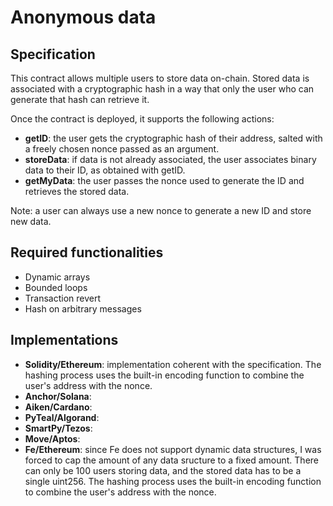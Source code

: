 # Anonymous data

## Specification

This contract allows multiple users to store data on-chain. Stored data is associated with a cryptographic hash in a way that only the user who can generate that hash can retrieve it.

Once the contract is deployed, it supports the following actions:
- **getID**: the user gets the cryptographic hash of their address, salted with a freely chosen nonce passed as an argument.
- **storeData**: if data is not already associated, the user associates binary data to their ID, as obtained with getID.
- **getMyData**: the user passes the nonce used to generate the ID and retrieves the stored data.

Note: a user can always use a new nonce to generate a new ID and store new data.

## Required functionalities
- Dynamic arrays
- Bounded loops
- Transaction revert
- Hash on arbitrary messages

## Implementations

- **Solidity/Ethereum**:  implementation coherent with the specification. The hashing process uses the built-in encoding function to combine the user's address with the nonce. 
- **Anchor/Solana**: 
- **Aiken/Cardano**:
- **PyTeal/Algorand**:
- **SmartPy/Tezos**:
- **Move/Aptos**:
- **Fe/Ethereum**: since Fe does not support dynamic data structures, I was forced to cap the amount of any data sructure to a fixed amount. There can only be 100 users storing data, and the stored data has to be a single uint256. The hashing process uses the built-in encoding function to combine the user's address with the nonce. 
